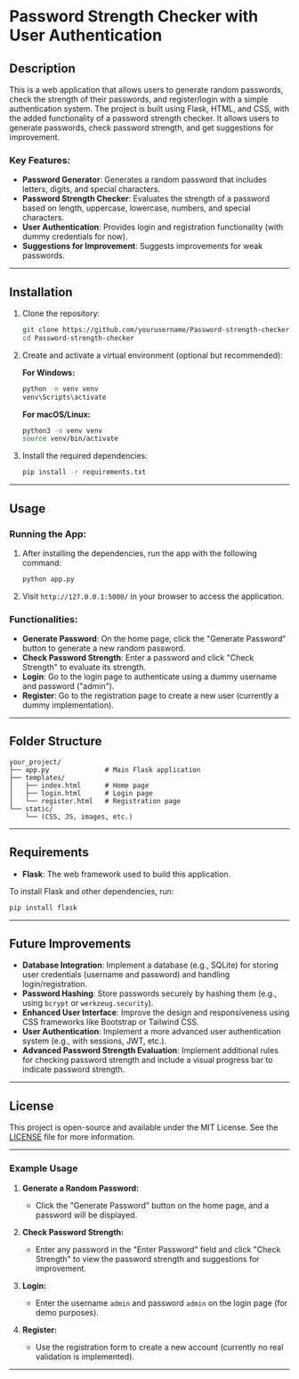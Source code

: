 

# Password Strength Checker with User Authentication

## Description

This is a web application that allows users to generate random passwords, check the strength of their passwords, and register/login with a simple authentication system. The project is built using Flask, HTML, and CSS, with the added functionality of a password strength checker. It allows users to generate passwords, check password strength, and get suggestions for improvement.

### Key Features:
- **Password Generator**: Generates a random password that includes letters, digits, and special characters.
- **Password Strength Checker**: Evaluates the strength of a password based on length, uppercase, lowercase, numbers, and special characters.
- **User Authentication**: Provides login and registration functionality (with dummy credentials for now).
- **Suggestions for Improvement**: Suggests improvements for weak passwords.

---

## Installation

1. Clone the repository:

    ```bash
    git clone https://github.com/yourusername/Password-strength-checker.git
    cd Password-strength-checker
    ```

2. Create and activate a virtual environment (optional but recommended):

    **For Windows:**

    ```bash
    python -m venv venv
    venv\Scripts\activate
    ```

    **For macOS/Linux:**

    ```bash
    python3 -m venv venv
    source venv/bin/activate
    ```

3. Install the required dependencies:

    ```bash
    pip install -r requirements.txt
    ```

---

## Usage

### Running the App:

1. After installing the dependencies, run the app with the following command:

    ```bash
    python app.py
    ```

2. Visit `http://127.0.0.1:5000/` in your browser to access the application.

### Functionalities:
- **Generate Password**: On the home page, click the "Generate Password" button to generate a new random password.
- **Check Password Strength**: Enter a password and click "Check Strength" to evaluate its strength.
- **Login**: Go to the login page to authenticate using a dummy username and password ("admin").
- **Register**: Go to the registration page to create a new user (currently a dummy implementation).

---

## Folder Structure

```
your_project/
├── app.py              # Main Flask application
├── templates/
│   ├── index.html      # Home page
│   ├── login.html      # Login page
│   └── register.html   # Registration page
└── static/
    └── (CSS, JS, images, etc.)
```

---

## Requirements

- **Flask**: The web framework used to build this application.
  
To install Flask and other dependencies, run:

```bash
pip install flask
```

---

## Future Improvements

- **Database Integration**: Implement a database (e.g., SQLite) for storing user credentials (username and password) and handling login/registration.
- **Password Hashing**: Store passwords securely by hashing them (e.g., using `bcrypt` or `werkzeug.security`).
- **Enhanced User Interface**: Improve the design and responsiveness using CSS frameworks like Bootstrap or Tailwind CSS.
- **User Authentication**: Implement a more advanced user authentication system (e.g., with sessions, JWT, etc.).
- **Advanced Password Strength Evaluation**: Implement additional rules for checking password strength and include a visual progress bar to indicate password strength.

---

## License

This project is open-source and available under the MIT License. See the [LICENSE](LICENSE) file for more information.

---

### Example Usage

1. **Generate a Random Password:**

   - Click the "Generate Password" button on the home page, and a password will be displayed.
  
2. **Check Password Strength:**

   - Enter any password in the "Enter Password" field and click "Check Strength" to view the password strength and suggestions for improvement.

3. **Login:**

   - Enter the username `admin` and password `admin` on the login page (for demo purposes).
  
4. **Register:**

   - Use the registration form to create a new account (currently no real validation is implemented).

---